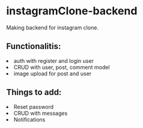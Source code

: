 # instagramClone-backend
Making backend for instagram clone.
<h2>Functionalitis:</h2>
<li>auth with register and login user</li>
<li>CRUD with user, post, comment model</li>
<li>image upload for post and user</li>
<h2>Things to add:</h2>
<li>Reset password</li>
<li>CRUD with messages</li>
<li>Notifications</li>



